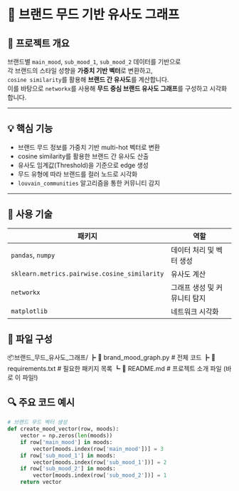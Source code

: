 # 🧵 브랜드 무드 기반 유사도 그래프

## 📝 프로젝트 개요  
브랜드별 `main_mood`, `sub_mood_1`, `sub_mood_2` 데이터를 기반으로  
각 브랜드의 스타일 성향을 **가중치 기반 벡터**로 변환하고,  
`cosine similarity`를 활용해 **브랜드 간 유사도**를 계산합니다.  
이를 바탕으로 `networkx`를 사용해 **무드 중심 브랜드 유사도 그래프**를 구성하고 시각화합니다.

---

## 💡 핵심 기능
- 브랜드 무드 정보를 가중치 기반 multi-hot 벡터로 변환
- cosine similarity를 활용한 브랜드 간 유사도 산출
- 유사도 임계값(Threshold)을 기준으로 edge 생성
- 무드 유형에 따라 브랜드를 컬러 노드로 시각화
- `louvain_communities` 알고리즘을 통한 커뮤니티 감지

---

## 🧩 사용 기술

| 패키지 | 역할 |
|--------|------|
| `pandas`, `numpy` | 데이터 처리 및 벡터 생성 |
| `sklearn.metrics.pairwise.cosine_similarity` | 유사도 계산 |
| `networkx` | 그래프 생성 및 커뮤니티 탐지 |
| `matplotlib` | 네트워크 시각화 |

## 📁 파일 구성

📦브랜드_무드_유사도_그래프/
 ┣ 📄 brand_mood_graph.py         # 전체 코드
 ┣ 📄 requirements.txt            # 필요한 패키지 목록
 ┗ 📄 README.md                   # 프로젝트 소개 파일 (바로 이 파일!)

## 🔍 주요 코드 예시

```python
# 브랜드 무드 벡터 생성
def create_mood_vector(row, moods):
    vector = np.zeros(len(moods))
    if row['main_mood'] in moods:
        vector[moods.index(row['main_mood'])] = 3
    if row['sub_mood_1'] in moods:
        vector[moods.index(row['sub_mood_1'])] = 2
    if row['sub_mood_2'] in moods:
        vector[moods.index(row['sub_mood_2'])] = 1
    return vector

